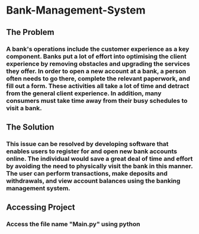 # Bank-Management-System
## The Problem
### A bank's operations include the customer experience as a key component. Banks put a lot of effort into optimising the client experience by removing obstacles and upgrading the services they offer. In order to open a new account at a bank, a person often needs to go there, complete the relevant paperwork, and fill out a form. These activities all take a lot of time and detract from the general client experience. In addition, many consumers must take time away from their busy schedules to visit a bank.
## The Solution
### This issue can be resolved by developing software that enables users to register for and open new bank accounts online. The individual would save a great deal of time and effort by avoiding the need to physically visit the bank in this manner. The user can perform transactions, make deposits and withdrawals, and view account balances using the banking management system.

## Accessing Project
### Access the file name "Main.py" using python
